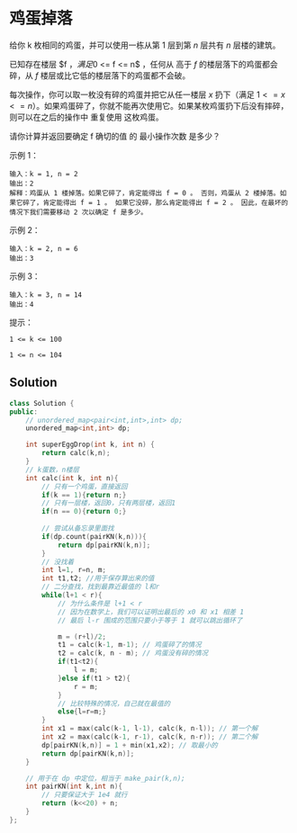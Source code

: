 # 鸡蛋掉落
给你 k 枚相同的鸡蛋，并可以使用一栋从第 1 层到第 $n$ 层共有 $n$ 层楼的建筑。

已知存在楼层 $f $，满足 $0 <= f <= n$ ，任何从 高于 $f$ 的楼层落下的鸡蛋都会碎，从 $f$ 楼层或比它低的楼层落下的鸡蛋都不会破。

每次操作，你可以取一枚没有碎的鸡蛋并把它从任一楼层 $x$ 扔下（满足 $1 <= x <= n$）。如果鸡蛋碎了，你就不能再次使用它。如果某枚鸡蛋扔下后没有摔碎，则可以在之后的操作中 重复使用 这枚鸡蛋。

请你计算并返回要确定 f 确切的值 的 最小操作次数 是多少？


示例 1：

```
输入：k = 1, n = 2
输出：2
解释：鸡蛋从 1 楼掉落。如果它碎了，肯定能得出 f = 0 。 否则，鸡蛋从 2 楼掉落。如果它碎了，肯定能得出 f = 1 。 如果它没碎，那么肯定能得出 f = 2 。 因此，在最坏的情况下我们需要移动 2 次以确定 f 是多少。 
```

示例 2：

```
输入：k = 2, n = 6
输出：3
```

示例 3：

```
输入：k = 3, n = 14
输出：4
```


提示：

`1 <= k <= 100`

`1 <= n <= 104`

## Solution


```C++
class Solution {
public:
    // unordered_map<pair<int,int>,int> dp;
    unordered_map<int,int> dp;

    int superEggDrop(int k, int n) {
        return calc(k,n);
    }
    // k蛋数，n楼层
    int calc(int k, int n){
        // 只有一个鸡蛋，直接返回
        if(k == 1){return n;}
        // 只有一层楼，返回0，只有两层楼，返回1
        if(n == 0){return 0;}
        
        // 尝试从备忘录里面找
        if(dp.count(pairKN(k,n))){
            return dp[pairKN(k,n)];
        }
        // 没找着
        int l=1, r=n, m;
        int t1,t2; //用于保存算出来的值
        // 二分查找，找到最靠近最值的 l和r
        while(l+1 < r){
            // 为什么条件是 l+1 < r
            // 因为在数学上，我们可以证明出最后的 x0 和 x1 相差 1
            // 最后 l-r 围成的范围只要小于等于 1 就可以跳出循环了

            m = (r+l)/2;
            t1 = calc(k-1, m-1); // 鸡蛋碎了的情况
            t2 = calc(k, n - m); // 鸡蛋没有碎的情况
            if(t1<t2){
                l = m;
            }else if(t1 > t2){
                r = m;
            }
            // 比较特殊的情况，自己就在最值的
            else{l=r=m;}
        }
        int x1 = max(calc(k-1, l-1), calc(k, n-l)); // 第一个解
        int x2 = max(calc(k-1, r-1), calc(k, n-r)); // 第二个解
        dp[pairKN(k,n)] = 1 + min(x1,x2); // 取最小的
        return dp[pairKN(k,n)];
    }

    // 用于在 dp 中定位，相当于 make_pair(k,n);
    int pairKN(int k,int n){
        // 只要保证大于 1e4 就行
        return (k<<20) + n;
    }
};
```
